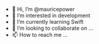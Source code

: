 - 👋 Hi, I’m @mauricepower
- 👀 I’m interested in development
- 🌱 I’m currently learning Swift
- 💞️ I’m looking to collaborate on ...
- 📫 How to reach me ...

<!---
mauricepower/mauricepower is a ✨ special ✨ repository because its `README.md` (this file) appears on your GitHub profile.
You can click the Preview link to take a look at your changes.
--->
